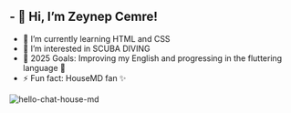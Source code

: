## - 👋 Hi, I’m Zeynep Cemre!
- 🌱 I’m currently learning HTML and CSS
- 👀 I’m interested in SCUBA DIVING  
- 🥅 2025 Goals: Improving my English and progressing in the fluttering language  🤖
- ⚡ Fun fact: HouseMD fan ✨ 


![hello-chat-house-md](https://github.com/user-attachments/assets/2e785726-5639-46ef-b783-3c50b2721ec4)




<!---
cemredemrc/cemredemrc is a ✨ special ✨ repository because its `README.md` (this file) appears on your GitHub profile.
You can click the Preview link to take a look at your changes.
--->
